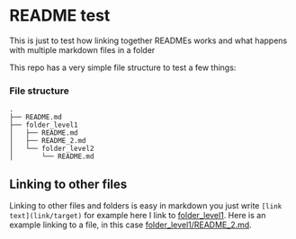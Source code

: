 # README test
This is just to test how linking together READMEs works and what happens with multiple markdown files in a folder

This repo has a very simple file structure to test a few things:
### File structure
```
.
├── README.md
├── folder_level1
│   ├── README.md
│   ├── README_2.md
│   └── folder_level2
│       └── README.md
```

## Linking to other files
Linking to other files and folders is easy in markdown you just write `[link text](link/target)` for example here I link to [folder_level1](folder_level1). Here is an example linking to a file, in this case [folder_level1/README_2.md](folder_level1/README_2.md).  
